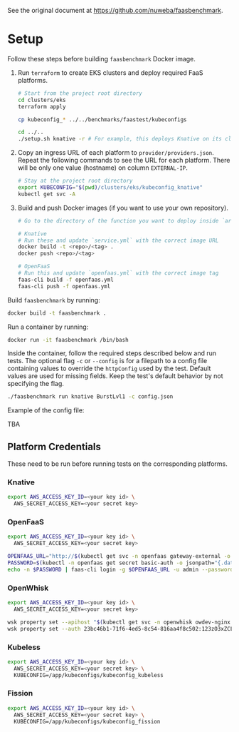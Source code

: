 See the original document at https://github.com/nuweba/faasbenchmark.

# Setup

Follow these steps before building `faasbenchmark` Docker image.

1. Run `terraform` to create EKS clusters and deploy required FaaS platforms.

    ```sh
    # Start from the project root directory
    cd clusters/eks
    terraform apply

    cp kubeconfig_* ../../benchmarks/faastest/kubeconfigs

    cd ../..
    ./setup.sh knative -r # For example, this deploys Knative on its cluster
    ```

2. Copy an ingress URL of each platform to `provider/providers.json`. Repeat the following commands to see the URL for each platform. There will be only one value (hostname) on column `EXTERNAL-IP`.

    ```sh
    # Stay at the project root directory
    export KUBECONFIG="$(pwd)/clusters/eks/kubeconfig_knative"
    kubectl get svc -A
    ```

3. Build and push Docker images (if you want to use your own repository).

    ```sh
    # Go to the directory of the function you want to deploy inside `arsenal`

    # Knative
    # Run these and update `service.yml` with the correct image URL
    docker build -t <repo>/<tag> .
    docker push <repo>/<tag>

    # OpenFaaS
    # Run this and update `openfaas.yml` with the correct image tag
    faas-cli build -f openfaas.yml
    faas-cli push -f openfaas.yml
    ```

Build `faasbenchmark` by running:

```sh
docker build -t faasbenchmark .
```

Run a container by running:

```sh
docker run -it faasbenchmark /bin/bash
```

Inside the container, follow the required steps described below and run tests. The optional flag `-c` or `--config` is for a filepath to a config file containing values to override the `httpConfig` used by the test. Default values are used for missing fields. Keep the test's default behavior by not specifying the flag.

```sh
./faasbenchmark run knative BurstLvl1 -c config.json
```

Example of the config file:

TBA

## Platform Credentials

These need to be run before running tests on the corresponding platforms.

### Knative

```sh
export AWS_ACCESS_KEY_ID=<your key id> \
  AWS_SECRET_ACCESS_KEY=<your secret key>
```

### OpenFaaS

```sh
export AWS_ACCESS_KEY_ID=<your key id> \
  AWS_SECRET_ACCESS_KEY=<your secret key>

OPENFAAS_URL="http://$(kubectl get svc -n openfaas gateway-external -o jsonpath='{.status.loadBalancer.ingress[0].hostname}' --kubeconfig /app/kubeconfigs/kubeconfig_openfaas):8080"
PASSWORD=$(kubectl -n openfaas get secret basic-auth -o jsonpath="{.data.basic-auth-password}" --kubeconfig /app/kubeconfigs/kubeconfig_openfaas | base64 --decode)
echo -n $PASSWORD | faas-cli login -g $OPENFAAS_URL -u admin --password-stdin
```

### OpenWhisk

```sh
export AWS_ACCESS_KEY_ID=<your key id> \
  AWS_SECRET_ACCESS_KEY=<your secret key>

wsk property set --apihost "$(kubectl get svc -n openwhisk owdev-nginx -o jsonpath='{.status.loadBalancer.ingress[0].hostname}' --kubeconfig /app/kubeconfigs/kubeconfig_openwhisk):443"
wsk property set --auth 23bc46b1-71f6-4ed5-8c54-816aa4f8c502:123zO3xZCLrMN6v2BKK1dXYFpXlPkccOFqm12CdAsMgRU4VrNZ9lyGVCGuMDGIwP
```

### Kubeless

```sh
export AWS_ACCESS_KEY_ID=<your key id> \
  AWS_SECRET_ACCESS_KEY=<your secret key> \
  KUBECONFIG=/app/kubeconfigs/kubeconfig_kubeless
```

### Fission

```sh
export AWS_ACCESS_KEY_ID=<your key id> \
  AWS_SECRET_ACCESS_KEY=<your secret key> \
  KUBECONFIG=/app/kubeconfigs/kubeconfig_fission
```
